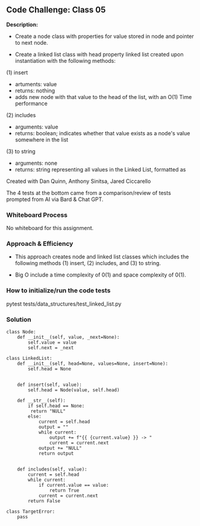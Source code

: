## Code Challenge: Class 05

**Description:**
* Create a node class with properties for value stored in node and pointer to next node.

* Create a linked list class with head property linked list created upon instantiation with the following methods:

(1) insert
 - artuments: value
 - returns: nothing
 - adds new node with that value to the head of the list, with an O(1) Time performance

(2) includes
 - arguments: value
 - returns: boolean; indicates whether that value exists as a node's value somewhere in the list

(3) to string
 - arguments: none
 - returns: string representing all values in the Linked List, formatted as

Created with Dan Quinn, Anthony Sinitsa, Jared Ciccarello

The 4 tests at the bottom came from a comparison/review of tests prompted from AI via Bard & Chat GPT.

### Whiteboard Process

No whiteboard for this assignment.

### Approach & Efficiency

* This approach creates node and linked list classes which includes the following methods (1) insert, (2) includes, and (3) to string.

* Big O include a time complexity of 0(1) and space complexity of 0(1).


### How to initialize/run the code tests

pytest tests/data_structures/test_linked_list.py

### Solution

```
class Node:
    def __init__(self, value, _next=None):
        self.value = value
        self.next = _next

class LinkedList:
    def __init__(self, head=None, values=None, insert=None):
        self.head = None


    def insert(self, value):
        self.head = Node(value, self.head)

    def __str__(self):
        if self.head == None:
         return "NULL"
        else:
            current = self.head
            output = ""
            while current:
                output += f"{{ {current.value} }} -> "
                current = current.next
            output += "NULL"
            return output


    def includes(self, value):
        current = self.head
        while current:
            if current.value == value:
                return True
            current = current.next
        return False

class TargetError:
    pass
```
